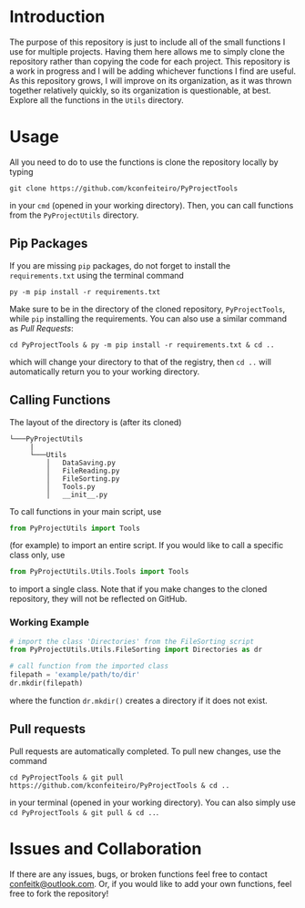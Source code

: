 # Introduction

The purpose of this repository is just to include all of the small functions I use for multiple projects. Having them here allows me to simply clone the repository rather than copying the code for each project. This repository is a work in progress and I will be adding whichever functions I find are useful. As this repository grows, I will improve on its organization, as it was thrown together relatively quickly, so its organization is questionable, at best. Explore all the functions in the `Utils` directory.

# Usage

All you need to do to use the functions is clone the repository locally by typing 

```
git clone https://github.com/kconfeiteiro/PyProjectTools
```

 in your `cmd` (opened in your working directory). Then, you can call functions from the `PyProjectUtils` directory. 

 ## Pip Packages
 If you are missing `pip` packages, do not forget to install the `requirements.txt` using the terminal command
 ```
py -m pip install -r requirements.txt
```
Make sure to be in the directory of the cloned repository, `PyProjectTools`, while `pip` installing the requirements. You can also use a similar command as *Pull Requests*:
```
cd PyProjectTools & py -m pip install -r requirements.txt & cd ..
```
which will change your directory to that of the registry, then `cd ..` will automatically return you to your working directory.

## Calling Functions
The layout of the directory is (after its cloned)
```
└───PyProjectUtils
     |
     └───Utils
         │   DataSaving.py
         │   FileReading.py
         │   FileSorting.py
         │   Tools.py
         │   __init__.py
```
To call functions in your main script, use
```py
from PyProjectUtils import Tools
``` 
(for example) to import an entire script. If you would like to call a specific class only, use 
```py
from PyProjectUtils.Utils.Tools import Tools
``` 
to import a single class. Note that if you make changes to the cloned repository, they will not be reflected on GitHub.

### Working Example
```py
# import the class 'Directories' from the FileSorting script
from PyProjectUtils.Utils.FileSorting import Directories as dr

# call function from the imported class
filepath = 'example/path/to/dir'
dr.mkdir(filepath)
```
where the function `dr.mkdir()` creates a directory if it does not exist.

## Pull requests

Pull requests are automatically completed. To pull new changes, use the command
```
cd PyProjectTools & git pull https://github.com/kconfeiteiro/PyProjectTools & cd ..
```
in your terminal (opened in your working directory). You can also simply use `cd PyProjectTools & git pull & cd ..`. 

# Issues and Collaboration

If there are any issues, bugs, or broken functions feel free to contact confeitk@outlook.com. Or, if you would like to add your own functions, feel free to fork the repository!
